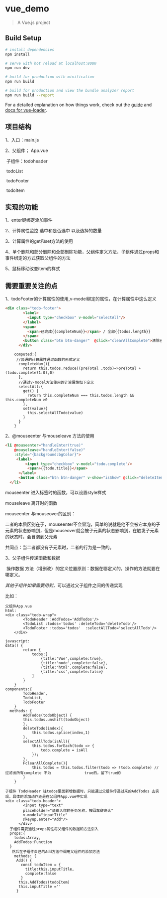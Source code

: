 # vue_demo

> A Vue.js project

## Build Setup

``` bash
# install dependencies
npm install

# serve with hot reload at localhost:8080
npm run dev

# build for production with minification
npm run build

# build for production and view the bundle analyzer report
npm run build --report
```

For a detailed explanation on how things work, check out the [guide](http://vuejs-templates.github.io/webpack/) and [docs for vue-loader](http://vuejs.github.io/vue-loader).

## 项目结构

1、入口：main.js

2、父组件； App.vue

​		子组件：todoheader  

​						todoList 

​						todoFooter 

​						todoItem



## 实现的功能

1、enter键绑定添加事件

2、计算属性监控  选中和是否选中 以及选择的数量

3、计算属性的get和set方法的使用

4、单个删除和部分删除和全部删除功能，父组件定义方法，子组件通过props和事件绑定的方式获取父组件的方法

5、鼠标移动改变item的样式

## 需要重要关注的点
1、todoFooter的计算属性的使用,v-model绑定的属性，在计算属性中这么定义

```html
<div class="todo-footer">
        <label>
          <input type="checkbox" v-model="selectAll"/>
        </label>
        <span>
          <span>已完成{{completeNum}}</span> / 全部{{todos.length}}
        </span>
        <button class="btn btn-danger"  @click="clearAllComplete">清除已完成任务</button>
      </div>
```



``` 
 	computed:{
 	 //普通的计算属性通过函数的形式定义
      completeNum(){
        return this.todos.reduce((preTotal ,todo)=>preTotal + (todo.complete?1:0),0)
      },
      //通过v-model方法使用的计算属性如下定义
      selectAll:{
        get() {
          return this.completeNum === this.todos.length && this.completeNum >0
        },
        set(value){
          this.selectAllTodo(value)
        }
      }
    }
```

2、@mouseenter 与mouseleave 方法的使用

```html
<li @mouseenter="handleEnter(true)" 			
    @mouseleave="handleEnter(false)" 
    :style="{background:bgColor}">
     <label>
         <input type="checkbox" v-model="todo.complete"/>
          <span>{{todo.title}}</span>
      </label>
      <button class="btn btn-danger" v-show="isShow" @click="deleteItem">删除</button>
  </li>
```

mouseenter 进入标签时的函数，可以设置style样式

mouseleave 离开时的函数

mouseenter 与mouseover的区别：

二者的本质区别在于，mouseenter不会冒泡，简单的说就是他不会被它本身的子元素的状态影响到，但是mouseover就会被子元素的状态影响到，在触发子元素的状态时，会冒泡到父元素

共同点：当二者都没有子元素时，二者的行为是一致的。

3、父子组件传递函数和数据

​        操作数据 方法（增删改）的定义位置原则：数据在哪定义的，操作的方法就要在哪定义。

*其他子组件如果需要用到*，可以通过父子组件之间的传递实现

比如：

``` vue
父组件App.vue
html:
<div class="todo-wrap">
        <TodoHeader :AddTodos='AddTodos'/>
        <TodoList :todos='todos' :deleteTodo='deleteTodo'/>
        <TodoFooter :todos='todos'  :selectAllTodo='selectAllTodo'/>
    </div>

javascript:
data() {
        return {
            todos:[
                {title:'Vue',complete:true},
                {title:'node',complete:false},
                {title:'html',complete:false},
                {title:'css',complete:false}
            ]
        }
    }
components:{
        TodoHeader,
        TodoList,
        TodoFooter
    }
  methods: {
        AddTodos(todoObject) {
        this.todos.unshift(todoObject)
        },
        deleteTodo(index){
            this.todos.splice(index,1)
        },
        selectAllTodo(isAll){
            this.todos.forEach(todo => {
                todo.complete = isAll
            });
        },
        FclearAllComplete(){
            this.todos = this.todos.filter(todo => !todo.complete) //过滤出所有complete 不为				true的，留下true的
        }
    }
```

```vue
子组件 TodoHeader 往todos里面新增数据时，只能通过父组件传递过来的AddTodos 去实现，具体的添加动作还是在父组件App.vue中实现
<div class="todo-header">
        <input type="text" 
        placeholder="请输入你的任务名称，按回车键确认" 
        v-model="inputTitle" 
        @keyup.enter="Add"/>
      </div>
  子组件需要通过props属性将父组件的数据和方法引入
  props:{
    todos:Array,
    AddTodos:Function
  }
   然后在子组件自己的Add方法中调用父组件的添加方法
    methods: {
     Add() {
       const todoItem = {
         title:this.inputTitle,
         complete:false
       }
      this.AddTodos(todoItem)
      this.inputTitle =''
     } 

```

